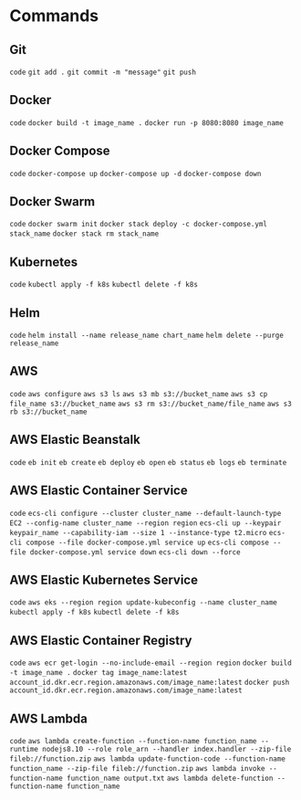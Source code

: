 # Commands

## Git

`code` `git add .` `git commit -m "message"` `git push`

## Docker

`code` `docker build -t image_name .` `docker run -p 8080:8080 image_name`

## Docker Compose

`code` `docker-compose up` `docker-compose up -d` `docker-compose down`

## Docker Swarm

`code` `docker swarm init` `docker stack deploy -c docker-compose.yml stack_name` `docker stack rm stack_name`

## Kubernetes

`code` `kubectl apply -f k8s` `kubectl delete -f k8s`

## Helm

`code` `helm install --name release_name chart_name` `helm delete --purge release_name`

## AWS

`code` `aws configure` `aws s3 ls` `aws s3 mb s3://bucket_name` `aws s3 cp file_name s3://bucket_name` `aws s3 rm s3://bucket_name/file_name` `aws s3 rb s3://bucket_name`

## AWS Elastic Beanstalk

`code` `eb init` `eb create` `eb deploy` `eb open` `eb status` `eb logs` `eb terminate`

## AWS Elastic Container Service

`code` `ecs-cli configure --cluster cluster_name --default-launch-type EC2 --config-name cluster_name --region region` `ecs-cli up --keypair keypair_name --capability-iam --size 1 --instance-type t2.micro` `ecs-cli compose --file docker-compose.yml service up` `ecs-cli compose --file docker-compose.yml service down` `ecs-cli down --force`

## AWS Elastic Kubernetes Service

`code` `aws eks --region region update-kubeconfig --name cluster_name` `kubectl apply -f k8s` `kubectl delete -f k8s`

## AWS Elastic Container Registry

`code` `aws ecr get-login --no-include-email --region region` `docker build -t image_name .` `docker tag image_name:latest account_id.dkr.ecr.region.amazonaws.com/image_name:latest` `docker push account_id.dkr.ecr.region.amazonaws.com/image_name:latest`

## AWS Lambda

`code` `aws lambda create-function --function-name function_name --runtime nodejs8.10 --role role_arn --handler index.handler --zip-file fileb://function.zip` `aws lambda update-function-code --function-name function_name --zip-file fileb://function.zip` `aws lambda invoke --function-name function_name output.txt` `aws lambda delete-function --function-name function_name`

